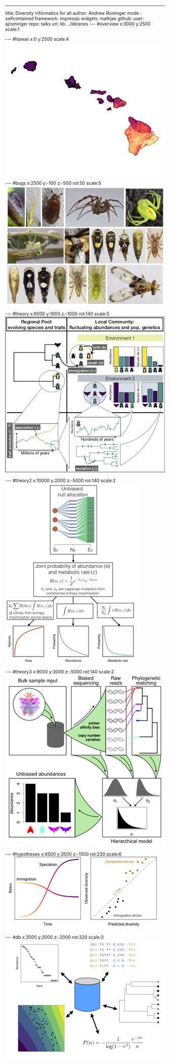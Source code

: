 ---
title: Diversity informatics for all
author: Andrew Rominger
mode  : selfcontained
framework: impressjs
widgets: mathjax
github:
  user: ajrominger
  repo: talks 
url:
  lib: ../libraries
--- #overview x:3000 y:2500 scale:1

--- #hawaii x:0 y:2500 scale:4
![plot of chunk unnamed-chunk-1](assets/fig/hawaii.png)

--- #bugs x:2500 y:-100 z:-500 rot:50 scale:5
![plot of chunk unnamed-chunk-2](assets/fig/bugs.png)

--- #theory x:6000 y:1000 z:-1000 rot:140 scale:5
![plot of chunk unnamed-chunk-3](assets/fig/mod.png)

--- #theory2 x:10000 y:2000 z:-5000 rot:140 scale:2
![plot of chunk unnamed-chunk-4](assets/fig/meteHalf.png)

--- #theory3 x:9000 y:3000 z:-5000 rot:140 scale:2
![plot of chunk unnamed-chunk-5](assets/fig/metabHalf.png)

--- #hypotheses x:4500 y:3500 z:-1500 rot:230 scale:6
![plot of chunk unnamed-chunk-6](assets/fig/hyp.png)

--- #db x:3500 y:2000 z:-2000 rot:320 scale:3
![plot of chunk unnamed-chunk-7](assets/fig/db_trans.png)

